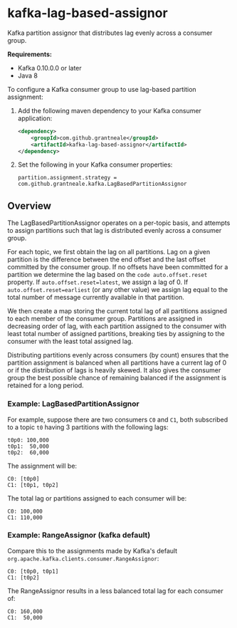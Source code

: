 # kafka-lag-based-assignor

Kafka partition assignor that distributes lag evenly across a consumer group.

**Requirements:**
- Kafka 0.10.0.0 or later
- Java 8

To configure a Kafka consumer group to use lag-based partition assignment:

1.  Add the following maven dependency to your Kafka consumer application:
    ```xml
    <dependency>
        <groupId>com.github.grantneale</groupId>
        <artifactId>kafka-lag-based-assignor</artifactId>
    </dependency>
    ```  
2.  Set the following in your Kafka consumer properties:
    ```properties
    partition.assignment.strategy = com.github.grantneale.kafka.LagBasedPartitionAssignor
    ```  

## Overview

The LagBasedPartitionAssignor operates on a per-topic basis, and attempts to assign partitions such that lag is
distributed evenly across a consumer group.

For each topic, we first obtain the lag on all partitions.  Lag on a given partition is the difference between the
end offset and the last offset committed by the consumer group.  If no offsets have been committed for a partition we
determine the lag based on the `code auto.offset.reset` property.  If `auto.offset.reset=latest`, we assign a
lag of 0.  If `auto.offset.reset=earliest` (or any other value) we assign lag equal to the total number
of message currently available in that partition.

We then create a map storing the current total lag of all partitions assigned to each member of the consumer group.
Partitions are assigned in decreasing order of lag, with each partition assigned to the consumer with least total
number of assigned partitions, breaking ties by assigning to the consumer with the least total assigned lag.

Distributing partitions evenly across consumers (by count) ensures that the partition assignment is balanced when
all partitions have a current lag of 0 or if the distribution of lags is heavily skewed.  It also gives the consumer
group the best possible chance of remaining balanced if the assignment is retained for a long period.

### Example: LagBasedPartitionAssignor

For example, suppose there are two consumers `C0` and `C1`, both subscribed to a topic `t0` having 3 partitions with the
following lags:

    t0p0: 100,000
    t0p1:  50,000
    t0p2:  60,000

The assignment will be:

    C0: [t0p0]
    C1: [t0p1, t0p2]

The total lag or partitions assigned to each consumer will be:

    C0: 100,000
    C1: 110,000

### Example: RangeAssignor (kafka default)

Compare this to the assignments made by Kafka's default `org.apache.kafka.clients.consumer.RangeAssignor`:

    C0: [t0p0, t0p1]
    C1: [t0p2]

The RangeAssignor results in a less balanced total lag for each consumer of:

    C0: 160,000
    C1:  50,000
